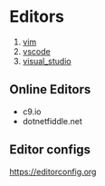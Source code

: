 # Editors

1. [vim](./vim/index.md)
2. [vscode](vscode/index.md)
3. [visual_studio](visual_studio/index.md)



## Online Editors
* c9.io
* dotnetfiddle.net

## Editor configs
https://editorconfig.org
